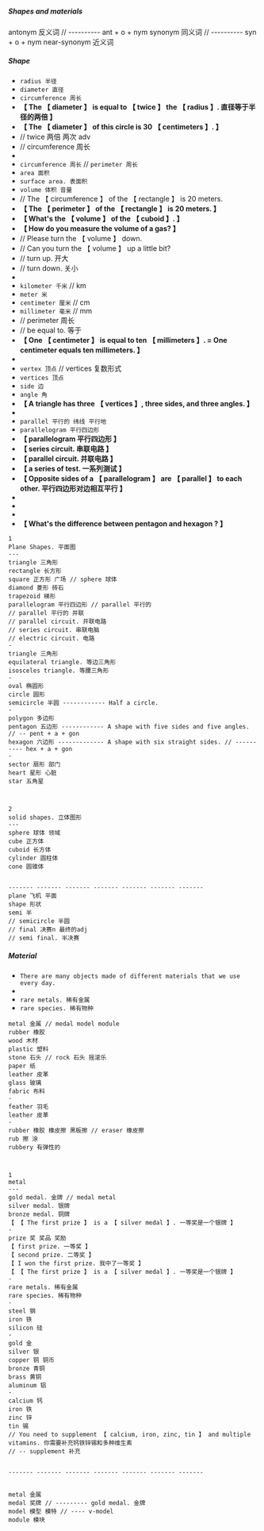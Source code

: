 ##### Shapes and materials

antonym 反义词 // ---------- ant + o + nym
synonym 同义词 // ---------- syn + o + nym
near-synonym 近义词

##### Shape

- `radius 半径`
- `diameter 直径`
- `circumference 周长`
- **【 The 【 diameter 】 is equal to 【 twice 】 the 【 radius 】. 直径等于半径的两倍 】**
- **【 The 【 diameter 】 of this circle is 30 【 centimeters 】. 】**
- // twice 两倍 两次 adv
- // circumference 周长
-
- `circumference 周长` // `perimeter 周长`
- `area 面积`
- `surface area. 表面积`
- `volume 体积 音量`
- // The 【 circumference 】 of the 【 rectangle 】 is 20 meters.
- **【 The 【 perimeter 】 of the 【 rectangle 】 is 20 meters. 】**
- **【 What's the 【 volume 】 of the 【 cuboid 】. 】**
- **【 How do you measure the volume of a gas? 】**
- // Please turn the 【 volume 】 down.
- // Can you turn the 【 volume 】 up a little bit?
- // turn up. 开大
- // turn down. 关小
-
- `kilometer 千米` // km
- `meter 米`
- `centimeter 厘米` // cm
- `millimeter 毫米` // mm
- // perimeter 周长
- // be equal to. 等于
- **【 One 【 centimeter 】 is equal to ten 【 millimeters 】. = One centimeter equals ten millimeters. 】**
-
- `vertex 顶点` // vertices 复数形式
- `vertices 顶点`
- `side 边`
- `angle 角`
- **【 A triangle has three 【 vertices 】, three sides, and three angles. 】**
-
- `parallel 平行的 纬线 平行地`
- `parallelogram 平行四边形`
- **【 parallelogram 平行四边形 】**
- **【 series circuit. 串联电路 】**
- **【 parallel circuit. 并联电路 】**
- **【 a series of test. 一系列测试 】**
- **【 Opposite sides of a 【 parallelogram 】 are 【 parallel 】 to each other. 平行四边形对边相互平行 】**
-
-
-
- **【 What's the difference between pentagon and hexagon ? 】**

```
1
Plane Shapes. 平面图
---
triangle 三角形
rectangle 长方形
square 正方形 广场 // sphere 球体
diamond 菱形 砖石
trapezoid 梯形
parallelogram 平行四边形 // parallel 平行的
// parallel 平行的 并联
// parallel circuit. 并联电路
// series circuit. 串联电脑
// electric circuit. 电路
-
triangle 三角形
equilateral triangle. 等边三角形
isosceles triangle. 等腰三角形
-
oval 椭圆形
circle 圆形
semicircle 半圆 ------------ Half a circle.
-
polygon 多边形
pentagon 五边形 ------------ A shape with five sides and five angles. // -- pent + a + gon
hexagon 六边形 ------------- A shape with six straight sides. // ---------- hex + a + gon
-
sector 扇形 部门
heart 星形 心脏
star 五角星



2
solid shapes. 立体图形
---
sphere 球体 领域
cube 正方体
cuboid 长方体
cylinder 圆柱体
cone 圆锥体


------- ------- ------- ------- ------- ------- -------
plane 飞机 平面
shape 形状
semi 半
// semicircle 半圆
// final 决赛n 最终的adj
// semi final. 半决赛
```

##### Material

- `There are many objects made of different materials that we use every day.`
-
- `rare metals. 稀有金属`
- `rare species. 稀有物种`

```
metal 金属 // medal model module
rubber 橡胶
wood 木材
plastic 塑料
stone 石头 // rock 石头 摇滚乐
paper 纸
leather 皮革
glass 玻璃
fabric 布料
-
feather 羽毛
leather 皮革
-
rubber 橡胶 橡皮擦 黑板擦 // eraser 橡皮擦
rub 擦 涂
rubbery 有弹性的



1
metal
---
gold medal. 金牌 // medal metal
silver medal. 银牌
bronze medal. 铜牌
【 【 The first prize 】 is a 【 silver medal 】. 一等奖是一个银牌 】
-
prize 奖 奖品 奖励
【 first prize. 一等奖 】
【 second prize. 二等奖 】
【 I won the first prize. 我中了一等奖 】
【 【 The first prize 】 is a 【 silver medal 】. 一等奖是一个银牌 】
-
rare metals. 稀有金属
rare species. 稀有物种
-
steel 钢
iron 铁
silicon 硅
-
gold 金
silver 银
copper 铜 铜币
bronze 青铜
brass 黄铜
aluminum 铝
-
calcium 钙
iron 铁
zinc 锌
tin 锡
// You need to supplement 【 calcium, iron, zinc, tin 】 and multiple vitamins. 你需要补充钙铁锌锡和多种维生素
// -- supplement 补充


------- ------- ------- ------- ------- ------- -------


metal 金属
medal 奖牌 // --------- gold medal. 金牌
model 模型 模特 // ---- v-model
module 模块
```
